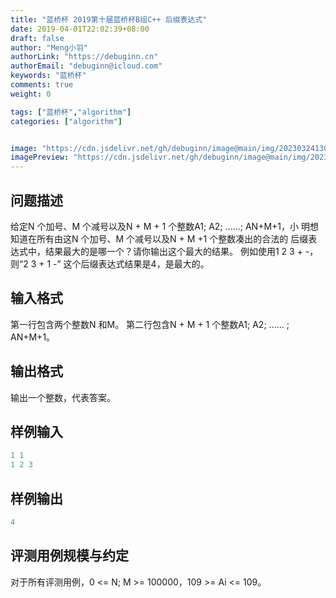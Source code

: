 ```yaml
---
title: "蓝桥杯 2019第十届蓝桥杯B组C++ 后缀表达式"
date: 2019-04-01T22:02:39+08:00
draft: false
author: "Meng小羽"
authorLink: "https://debuginn.cn"
authorEmail: "debuginn@icloud.com"
keywords: "蓝桥杯"
comments: true
weight: 0

tags: ["蓝桥杯","algorithm"]
categories: ["algorithm"]


image: "https://cdn.jsdelivr.net/gh/debuginn/image@main/img/202303241303887.jpg"
imagePreview: "https://cdn.jsdelivr.net/gh/debuginn/image@main/img/202303241303887.jpg"
---
```


## 问题描述

给定N 个加号、M 个减号以及N + M + 1 个整数A1; A2; ......; AN+M+1，小 明想知道在所有由这N 个加号、M 个减号以及N + M +1 个整数凑出的合法的 后缀表达式中，结果最大的是哪一个？请你输出这个最大的结果。
例如使用1 2 3 + -，则“2 3 + 1 -” 这个后缀表达式结果是4，是最大的。

## 输入格式

第一行包含两个整数N 和M。
第二行包含N + M + 1 个整数A1; A2; ...... ; AN+M+1。

## 输出格式

输出一个整数，代表答案。

## 样例输入

```c
1 1
1 2 3
```

## 样例输出

```c
4
```

## 评测用例规模与约定

对于所有评测用例，0 <= N; M >= 100000，109 >= Ai <= 109。